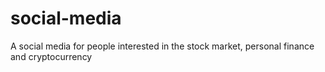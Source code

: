 # social-media
 A social media for people interested in the stock market, personal finance and cryptocurrency
